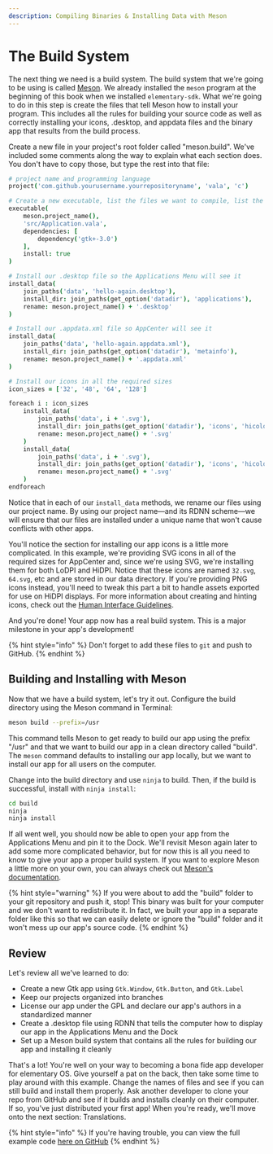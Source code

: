 ```yaml
---
description: Compiling Binaries & Installing Data with Meson
---
```


# The Build System

The next thing we need is a build system. The build system that we're going to be using is called [Meson](https://mesonbuild.com/). We already installed the `meson` program at the beginning of this book when we installed `elementary-sdk`. What we're going to do in this step is create the files that tell Meson how to install your program. This includes all the rules for building your source code as well as correctly installing your icons, .desktop, and appdata files and the binary app that results from the build process.

Create a new file in your project's root folder called "meson.build". We've included some comments along the way to explain what each section does. You don't have to copy those, but type the rest into that file:

```coffeescript
# project name and programming language
project('com.github.yourusername.yourrepositoryname', 'vala', 'c')

# Create a new executable, list the files we want to compile, list the dependencies we need, and install
executable(
    meson.project_name(),
    'src/Application.vala',
    dependencies: [
        dependency('gtk+-3.0')
    ],
    install: true
)

# Install our .desktop file so the Applications Menu will see it
install_data(
    join_paths('data', 'hello-again.desktop'),
    install_dir: join_paths(get_option('datadir'), 'applications'),
    rename: meson.project_name() + '.desktop'
)

# Install our .appdata.xml file so AppCenter will see it
install_data(
    join_paths('data', 'hello-again.appdata.xml'),
    install_dir: join_paths(get_option('datadir'), 'metainfo'),
    rename: meson.project_name() + '.appdata.xml'
)

# Install our icons in all the required sizes
icon_sizes = ['32', '48', '64', '128']

foreach i : icon_sizes
    install_data(
        join_paths('data', i + '.svg'),
        install_dir: join_paths(get_option('datadir'), 'icons', 'hicolor', i + 'x' + i, 'apps'),
        rename: meson.project_name() + '.svg'
    )
    install_data(
        join_paths('data', i + '.svg'),
        install_dir: join_paths(get_option('datadir'), 'icons', 'hicolor', i + 'x' + i + '@2', 'apps'),
        rename: meson.project_name() + '.svg'
    )
endforeach
```

Notice that in each of our `install_data` methods, we rename our files using our project name. By using our project name—and its RDNN scheme—we will ensure that our files are installed under a unique name that won't cause conflicts with other apps.

You'll notice the section for installing our app icons is a little more complicated. In this example, we're providing SVG icons in all of the required sizes for AppCenter and, since we're using SVG, we're installing them for both LoDPI and HiDPI. Notice that these icons are named `32.svg`, `64.svg`, etc and are stored in our data directory. If you're providing PNG icons instead, you'll need to tweak this part a bit to handle assets exported for use on HiDPI displays. For more information about creating and hinting icons, check out the [Human Interface Guidelines](https://elementary.io/docs/human-interface-guidelines#size).

And you're done! Your app now has a real build system. This is a major milestone in your app's development!

{% hint style="info" %}
Don't forget to add these files to `git` and push to GitHub.
{% endhint %}

## Building and Installing with Meson

Now that we have a build system, let's try it out. Configure the build directory using the Meson command in Terminal:

```bash
meson build --prefix=/usr
```

This command tells Meson to get ready to build our app using the prefix "/usr" and that we want to build our app in a clean directory called "build". The `meson` command defaults to installing our app locally, but we want to install our app for all users on the computer.

Change into the build directory and use `ninja` to build. Then, if the build is successful, install with `ninja install`:

```bash
cd build
ninja
ninja install
```

If all went well, you should now be able to open your app from the Applications Menu and pin it to the Dock. We'll revisit Meson again later to add some more complicated behavior, but for now this is all you need to know to give your app a proper build system. If you want to explore Meson a little more on your own, you can always check out [Meson's documentation](https://mesonbuild.com/Manual.html).

{% hint style="warning" %}
If you were about to add the "build" folder to your git repository and push it, stop! This binary was built for your computer and we don't want to redistribute it. In fact, we built your app in a separate folder like this so that we can easily delete or ignore the "build" folder and it won't mess up our app's source code.
{% endhint %}

## Review

Let's review all we've learned to do:

* Create a new Gtk app using `Gtk.Window`, `Gtk.Button`, and `Gtk.Label`
* Keep our projects organized into branches
* License our app under the GPL and declare our app's authors in a standardized manner
* Create a .desktop file using RDNN that tells the computer how to display our app in the Applications Menu and the Dock
* Set up a Meson build system that contains all the rules for building our app and installing it cleanly

That's a lot! You're well on your way to becoming a bona fide app developer for elementary OS. Give yourself a pat on the back, then take some time to play around with this example. Change the names of files and see if you can still build and install them properly. Ask another developer to clone your repo from GitHub and see if it builds and installs cleanly on their computer. If so, you've just distributed your first app! When you're ready, we'll move onto the next section: Translations.

{% hint style="info" %}
If you're having trouble, you can view the full example code [here on GitHub](https://github.com/vala-lang/examples/tree/meson-build-system)
{% endhint %}

